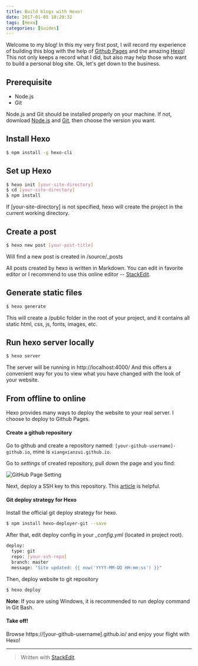 ```yaml
---
title: Build blogs with Hexo!
date: 2017-01-05 10:29:32
tags: [Hexo]
categories: [Guides]
---
```

Welcome to my blog! In this my very first post, I will record my experience of building this blog with the help of [Github Pages](https://pages.github.com/) and the amazing [Hexo](https://hexo.io/)! This not only keeps a record what I did, but also may help those who want to build a personal blog site. Ok, let's get down to the business. 


## Prerequisite

 - Node.js
 - Git

Node.js and Git should be installed properly on your machine.
If not, download [Node.js](https://nodejs.org/en/download/) and [Git](https://git-scm.com/downloads), then choose the version you want.

## Install Hexo

``` bash
$ npm install -g hexo-cli
```

## Set up Hexo

``` bash
$ hexo init [your-site-directory]
$ cd [your-site-directory]
$ npm install
```
If [your-site-directory] is not specified, hexo will create the project in the current working directory.


## Create a post

``` bash
$ hexo new post [your-post-title]
```

Will find a new post is created in /source/_posts

All posts created by hexo is written in Markdown. You can edit in favorite editor or I recommend to use this online editor -- [StackEdit](https://stackedit.io/).


## Generate static files

``` bash
$ hexo generate
```

This will create a /public folder in the root of your project, and it contains all static html, css, js, fonts, images, etc. 

## Run hexo server locally

``` bash
$ hexo server
```

The server will be running in http://localhost:4000/ And this offers a convenient way for you to view what you have changed with the look of your website.

## From offline to online

Hexo provides many ways to deploy the website to your real server. I choose to deploy to Github Pages.

#### Create a github repository

Go to github and create a repository named: `[your-github-username]-github.io`, mine is `xiangxianzui.github.io`.

Go to *settings* of created repository, pull down the page and you find:

![GitHub Page Setting](hexo-1.png) 

Next, deploy a SSH key to this repository. This [article](https://help.github.com/articles/adding-a-new-ssh-key-to-your-github-account/) is helpful.

#### Git deploy strategy for Hexo

Install the official git deploy strategy for hexo.

``` bash
$ npm install hexo-deployer-git --save
```

After that, edit deploy config in your *_config.yml* (located in project root).

``` bash
deploy:
  type: git
  repo: [your-ssh-repo]
  branch: master
  message: "Site updated: {{ now('YYYY-MM-DD HH:mm:ss') }}"
```

Then, deploy website to git repository

``` bash
$ hexo deploy
```

**Note**: If you are using Windows, it is recommended to run deploy command in Git Bash.

#### Take off!

Browse https://[your-github-username].github.io/ and enjoy your flight with Hexo!

----------

> Written with [StackEdit](https://stackedit.io/).